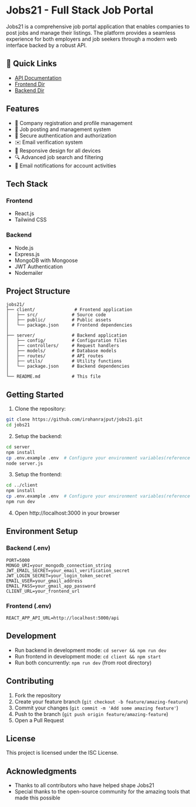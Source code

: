 # Jobs21 - Full Stack Job Portal

Jobs21 is a comprehensive job portal application that enables companies to post jobs and manage their listings. The platform provides a seamless experience for both employers and job seekers through a modern web interface backed by a robust API.

## 🔗 Quick Links
- [API Documentation](./server#api-endpoints)
- [Frontend Dir](./client)
- [Backend Dir](./server)

## Features

- 🏢 Company registration and profile management
- 💼 Job posting and management system
- 🔐 Secure authentication and authorization
- ✉️ Email verification system
- 📱 Responsive design for all devices
- 🔍 Advanced job search and filtering
- 📧 Email notifications for account activities

## Tech Stack

### Frontend
- React.js
- Tailwind CSS

### Backend
- Node.js
- Express.js
- MongoDB with Mongoose
- JWT Authentication
- Nodemailer

## Project Structure
```
jobs21/
├── client/               # Frontend application
│   ├── src/             # Source code
│   ├── public/          # Public assets
│   └── package.json     # Frontend dependencies
│
├── server/              # Backend application
│   ├── config/          # Configuration files
│   ├── controllers/     # Request handlers
│   ├── models/          # Database models
│   ├── routes/          # API routes
│   ├── utils/           # Utility functions
│   └── package.json     # Backend dependencies
│
└── README.md            # This file
```

## Getting Started

1. Clone the repository:
```bash
git clone https://github.com/irohanrajput/jobs21.git
cd jobs21
```

2. Setup the backend:
```bash
cd server
npm install
cp .env.example .env  # Configure your environment variables(reference given below)
node server.js
```

3. Setup the frontend:
```bash
cd ../client
npm install
cp .env.example .env  # Configure your environment variables(reference given below)
npm run dev
```

4. Open http://localhost:3000 in your browser

## Environment Setup

### Backend (.env)
```
PORT=5000
MONGO_URI=your_mongodb_connection_string
JWT_EMAIL_SECRET=your_email_verification_secret
JWT_LOGIN_SECRET=your_login_token_secret
EMAIL_USER=your_gmail_address
EMAIL_PASS=your_gmail_app_password
CLIENT_URL=your_frontend_url
```

### Frontend (.env)
```
REACT_APP_API_URL=http://localhost:5000/api
```

## Development

- Run backend in development mode: `cd server && npm run dev`
- Run frontend in development mode: `cd client && npm start`
- Run both concurrently: `npm run dev` (from root directory)

## Contributing

1. Fork the repository
2. Create your feature branch (`git checkout -b feature/amazing-feature`)
3. Commit your changes (`git commit -m 'Add some amazing feature'`)
4. Push to the branch (`git push origin feature/amazing-feature`)
5. Open a Pull Request

## License

This project is licensed under the ISC License.

## Acknowledgments

- Thanks to all contributors who have helped shape Jobs21
- Special thanks to the open-source community for the amazing tools that made this possible
